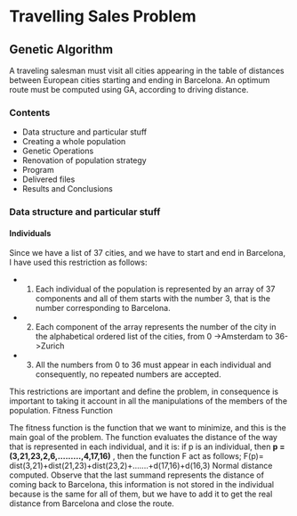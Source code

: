 # Travelling Sales Problem 

## Genetic Algorithm

A traveling salesman must visit all cities appearing in the table of distances between
European cities starting and ending in Barcelona. An optimum route must be computed
using GA, according to driving distance.

### Contents
* Data structure and particular stuff
* Creating a whole population
* Genetic Operations
* Renovation of population strategy
* Program
* Delivered files
* Results and Conclusions

### Data structure and particular stuff
#### Individuals
Since we have a list of 37 cities, and we have to start and end in Barcelona, I have used this restriction as
follows:
* 1. Each individual of the population is represented by an array of 37 components and all of them starts with
the number 3, that is the number corresponding to Barcelona.
* 2. Each component of the array represents the number of the city in the alphabetical ordered list of the cities,
from 0 ->Amsterdam to 36->Zurich
* 3. All the numbers from 0 to 36 must appear in each individual and consequently, no repeated numbers are
accepted.

This restrictions are important and define the problem, in consequence is important to taking it account in all 
the manipulations of the members of the population. 
Fitness Function

The fitness function is the function that we want to minimize, and this is the main goal of the problem.
The function evaluates the distance of the way that is represented in each individual, and it is: if p is an 
individual, then **p = (3,21,23,2,6,.........,4,17,16)** , then the function F act as follows;
F(p)= dist(3,21)+dist(21,23)+dist(23,2)+.......+d(17,16)+d(16,3)
Normal distance computed. Observe that the last summand represents the distance of coming back to 
Barcelona, this information is not stored in the individual because is the same for all of them, but we have to 
add it to get the real distance from Barcelona and close the route. 
